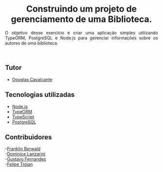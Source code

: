<h1 align="center">
  Construindo um projeto de gerenciamento de uma Biblioteca.
</h1>

<p align="justify">O objetivo desse exercício é criar uma aplicação simples utilizando TypeORM, PostgreSQL e Node.js para gerenciar informações sobre os autores de uma biblioteca.  </p> 


<br/>

## Tutor

- [Douglas Cavalcante](https://github.com/douglas-cavalcante)

##  Tecnologias utilizadas

- [Node.js](https://nodejs.org/en/)
- [TypeORM](https://typeorm.io/)
- [TypeScript](https://www.typescriptlang.org/)
- [PostgreSQL](https://www.postgresql.org/)

##  Contribuidores

-[Franklin Berwald](https://github.com/frankberwald)
<br/>
-[Dominice Lanzarini](https://github.com/DominiceLanzarini) <img href="https://avatars.githubusercontent.com/u/175992376?v=4"/>
<br/>
-[Gustavo Fernandes](https://github.com/Gusstavosf)
<br/>
-[Felipe Trojan](https://github.com/fetrojan)

